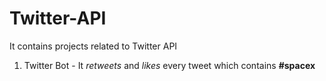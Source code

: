 # Twitter-API
It contains projects related to Twitter API

1. Twitter Bot - It *retweets* and *likes* every tweet which contains **#spacex**
